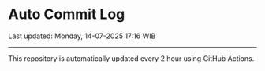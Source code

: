 # Auto Commit Log

Last updated: Monday, 14-07-2025 17:16 WIB

---

This repository is automatically updated every 2 hour using GitHub Actions.
